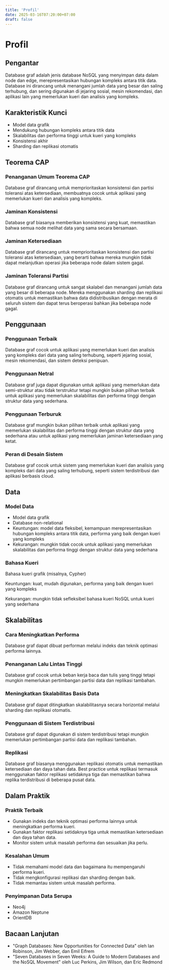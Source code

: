 ```yaml
---
title: 'Profil'
date: 2025-03-16T07:20:00+07:00
draft: false
---
```


# Profil

## **Pengantar**

Database graf adalah jenis database NoSQL yang menyimpan data dalam node dan edge, merepresentasikan hubungan kompleks antara titik data. Database ini dirancang untuk menangani jumlah data yang besar dan saling terhubung, dan sering digunakan di jejaring sosial, mesin rekomendasi, dan aplikasi lain yang memerlukan kueri dan analisis yang kompleks.

## **Karakteristik Kunci**

- Model data grafik
- Mendukung hubungan kompleks antara titik data
- Skalabilitas dan performa tinggi untuk kueri yang kompleks
- Konsistensi akhir
- Sharding dan replikasi otomatis

## **Teorema CAP**

### **Penanganan Umum Teorema CAP**

Database graf dirancang untuk memprioritaskan konsistensi dan partisi toleransi atas ketersediaan, membuatnya cocok untuk aplikasi yang memerlukan kueri dan analisis yang kompleks.

### **Jaminan Konsistensi**

Database graf biasanya memberikan konsistensi yang kuat, memastikan bahwa semua node melihat data yang sama secara bersamaan.

### **Jaminan Ketersediaan**

Database graf dirancang untuk memprioritaskan konsistensi dan partisi toleransi atas ketersediaan, yang berarti bahwa mereka mungkin tidak dapat melanjutkan operasi jika beberapa node dalam sistem gagal.

### **Jaminan Toleransi Partisi**

Database graf dirancang untuk sangat skalabel dan menangani jumlah data yang besar di beberapa node. Mereka menggunakan sharding dan replikasi otomatis untuk memastikan bahwa data didistribusikan dengan merata di seluruh sistem dan dapat terus beroperasi bahkan jika beberapa node gagal.

## **Penggunaan**

### **Penggunaan Terbaik**

Database graf cocok untuk aplikasi yang memerlukan kueri dan analisis yang kompleks dari data yang saling terhubung, seperti jejaring sosial, mesin rekomendasi, dan sistem deteksi penipuan.

### **Penggunaan Netral**

Database graf juga dapat digunakan untuk aplikasi yang memerlukan data semi-struktur atau tidak terstruktur tetapi mungkin bukan pilihan terbaik untuk aplikasi yang memerlukan skalabilitas dan performa tinggi dengan struktur data yang sederhana.

### **Penggunaan Terburuk**

Database graf mungkin bukan pilihan terbaik untuk aplikasi yang memerlukan skalabilitas dan performa tinggi dengan struktur data yang sederhana atau untuk aplikasi yang memerlukan jaminan ketersediaan yang ketat.

### **Peran di Desain Sistem**

Database graf cocok untuk sistem yang memerlukan kueri dan analisis yang kompleks dari data yang saling terhubung, seperti sistem terdistribusi dan aplikasi berbasis cloud.

## Data

### **Model Data**

- Model data grafik
- Database non-relational
- Keuntungan: model data fleksibel, kemampuan merepresentasikan hubungan kompleks antara titik data, performa yang baik dengan kueri yang kompleks
- Kekurangan: mungkin tidak cocok untuk aplikasi yang memerlukan skalabilitas dan performa tinggi dengan struktur data yang sederhana

### **Bahasa Kueri**

Bahasa kueri grafik (misalnya, Cypher)

Keuntungan: kuat, mudah digunakan, performa yang baik dengan kueri yang kompleks

Kekurangan: mungkin tidak sefleksibel bahasa kueri NoSQL untuk kueri yang sederhana

## **Skalabilitas**

### **Cara Meningkatkan Performa**

Database graf dapat dibuat performan melalui indeks dan teknik optimasi performa lainnya.

### **Penanganan Lalu Lintas Tinggi**

Database graf cocok untuk beban kerja baca dan tulis yang tinggi tetapi mungkin memerlukan pertimbangan partisi data dan replikasi tambahan.

### Meningkatkan Skalabilitas Basis Data

Database graf dapat ditingkatkan skalabilitasnya secara horizontal melalui sharding dan replikasi otomatis.

### **Penggunaan di Sistem Terdistribusi**

Database graf dapat digunakan di sistem terdistribusi tetapi mungkin memerlukan pertimbangan partisi data dan replikasi tambahan.

### **Replikasi**

Database graf biasanya menggunakan replikasi otomatis untuk memastikan ketersediaan dan daya tahan data. Best practice untuk replikasi termasuk menggunakan faktor replikasi setidaknya tiga dan memastikan bahwa replika terdistribusi di beberapa pusat data.

## Dalam Praktik

### Praktik Terbaik

- Gunakan indeks dan teknik optimasi performa lainnya untuk meningkatkan performa kueri.
- Gunakan faktor replikasi setidaknya tiga untuk memastikan ketersediaan dan daya tahan data.
- Monitor sistem untuk masalah performa dan sesuaikan jika perlu.

### Kesalahan Umum

- Tidak memahami model data dan bagaimana itu mempengaruhi performa kueri.
- Tidak mengkonfigurasi replikasi dan sharding dengan baik.
- Tidak memantau sistem untuk masalah performa.

### Penyimpanan Data Serupa

- Neo4j
- Amazon Neptune
- OrientDB

## Bacaan Lanjutan

- "Graph Databases: New Opportunities for Connected Data" oleh Ian Robinson, Jim Webber, dan Emil Eifrem
- "Seven Databases in Seven Weeks: A Guide to Modern Databases and the NoSQL Movement" oleh Luc Perkins, Jim Wilson, dan Eric Redmond
